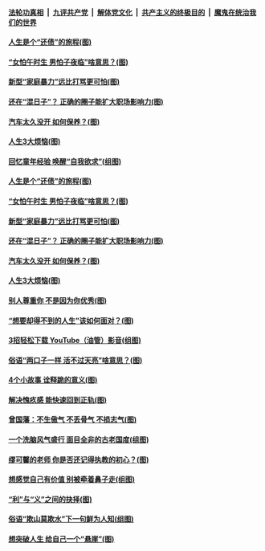 ####  [法轮功真相](../../../../basic/blob/master/README.md?t=06210302) &nbsp;|&nbsp; [九评共产党](../../../../9ping.md/blob/master/README.md?t=06210302) &nbsp;|&nbsp; [解体党文化](../../../../jtdwh.md/blob/master/README.md?t=06210302)  &nbsp;|&nbsp; [共产主义的终极目的](../../../../gczydzjmd.md/blob/master/README.md?t=06210302) &nbsp;|&nbsp; [魔鬼在统治我们的世界](../../../../mgztzwmdsj.md/blob/master/README.md?t=06210302) 

#### [人生是个“还债”的旅程(图)](../pages/p8/936768.md?t=06210302) 

#### [“女怕午时生 男怕子夜临”啥意思？(图)](../pages/p8/937081.md?t=06210302) 

#### [新型“家庭暴力”远比打骂更可怕(图)](../pages/p8/936230.md?t=06210302) 

#### [还在“混日子”？ 正确的圈子能扩大职场影响力(图)](../pages/p8/937049.md?t=06210302) 

#### [汽车太久没开 如何保养？(图)](../pages/p8/937035.md?t=06210302) 

#### [人生3大烦恼(图)](../pages/p8/936959.md?t=06210302) 

#### [回忆童年经验 唤醒“自我欲求”(组图)](../pages/p8/937082.md?t=06210302) 

#### [人生是个“还债”的旅程(图)](../pages/p8/936768.md?t=06210302) 

#### [“女怕午时生 男怕子夜临”啥意思？(图)](../pages/p8/937081.md?t=06210302) 

#### [新型“家庭暴力”远比打骂更可怕(图)](../pages/p8/936230.md?t=06210302) 

#### [还在“混日子”？ 正确的圈子能扩大职场影响力(图)](../pages/p8/937049.md?t=06210302) 

#### [汽车太久没开 如何保养？(图)](../pages/p8/937035.md?t=06210302) 

#### [人生3大烦恼(图)](../pages/p8/936959.md?t=06210302) 

#### [别人尊重你 不是因为你优秀(图)](../pages/p8/936253.md?t=06210302) 

#### [“想要却得不到的人生”该如何面对？(图)](../pages/p8/936933.md?t=06210302) 

#### [3招轻松下载 YouTube（油管）影音(组图)](../pages/p8/936922.md?t=06210302) 

#### [俗语“两口子一样 活不过天亮”啥意思？(图)](../pages/p8/936917.md?t=06210302) 

#### [4个小故事 诠释跪的意义(图)](../pages/p8/936353.md?t=06210302) 

#### [解决愧疚感 能快速回到正轨(图)](../pages/p8/936834.md?t=06210302) 

#### [曾国藩：不生傲气 不丢骨气 不损志气(图)](../pages/p8/936248.md?t=06210302) 

#### [一个洗脑风气盛行 面目全非的古老国度(组图)](../pages/p8/936759.md?t=06210302) 

#### [缪可馨的老师 你是否还记得执教的初心？(图)](../pages/p8/936737.md?t=06210302) 

#### [想感觉自己有价值 别被牵着鼻子走(组图)](../pages/p8/936721.md?t=06210302) 

#### [“利”与“义”之间的抉择(图)](../pages/p8/936246.md?t=06210302) 

#### [俗语“欺山莫欺水”下一句鲜为人知(组图)](../pages/p8/936659.md?t=06210302) 

#### [想突破人生 给自己一个“悬崖”(图)](../pages/p8/936658.md?t=06210302) 

